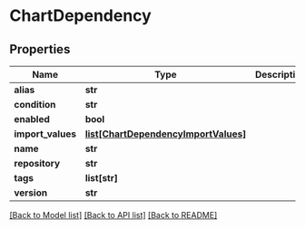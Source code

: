 # ChartDependency

## Properties
Name | Type | Description | Notes
------------ | ------------- | ------------- | -------------
**alias** | **str** |  | [optional] 
**condition** | **str** |  | [optional] 
**enabled** | **bool** |  | [optional] 
**import_values** | [**list[ChartDependencyImportValues]**](ChartDependencyImportValues.md) |  | [optional] 
**name** | **str** |  | 
**repository** | **str** |  | 
**tags** | **list[str]** |  | [optional] 
**version** | **str** |  | [optional] 

[[Back to Model list]](../vela-client/README.md#documentation-for-models) [[Back to API list]](../vela-client/README.md#documentation-for-api-endpoints) [[Back to README]](../vela-client/README.md)

